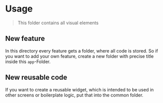 # Usage

> This folder contains all visual elements

## New feature
In this directory every feature gets a folder, where all code is stored.
So if you want to add your own feature, create a new folder with precise title inside this `app`-Folder.

## New reusable code
If you want to create a reusable widget, which is intended to be used in other screens or boilerplate logic, put that into the common folder.